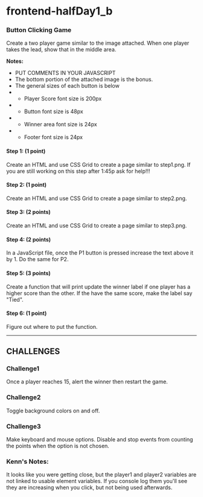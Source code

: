 # frontend-halfDay1_b

### Button Clicking Game

Create a two player game similar to the image attached. When one player takes the lead, show that in the middle area.

<strong>Notes:</strong>
* PUT COMMENTS IN YOUR JAVASCRIPT
* The bottom portion of the attached image is the bonus.
* The general sizes of each button is below
* * Player Score font size is 200px
* * Button font size is 48px
* * Winner area font size is 24px
* * Footer font size is 24px

#### Step 1: (1 point)
Create an HTML and use CSS Grid to create a page similar to step1.png. If you are still working on this step after 1:45p ask for help!!!

#### Step 2: (1 point)
Create an HTML and use CSS Grid to create a page similar to step2.png.

#### Step 3: (2 points)
Create an HTML and use CSS Grid to create a page similar to step3.png.

#### Step 4: (2 points)
In a JavaScript file, once the P1 button is pressed increase the text above it by 1. Do the same for P2.

#### Step 5: (3 points)
Create a function that will print update the winner label if one player has a higher score than the other. If the have the same score, make the label say "Tied".

#### Step 6: (1 point)
Figure out where to put the function.

<hr>

## CHALLENGES

### Challenge1
Once a player reaches 15, alert the winner then restart the game.

### Challenge2
Toggle background colors on and off.

### Challenge3
Make keyboard and mouse options. Disable and stop events from counting the points when the option is not chosen. 

### Kenn's Notes:
It looks like you were getting close, but the player1 and player2 variables are not linked to usable element variables. If you console log them you'll see they are increasing when you click, but not being used afterwards.